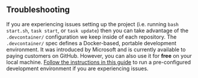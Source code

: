 ## Troubleshooting

If you are experiencing issues setting up the project (i.e. running `bash start.sh`, `task start`, or `task update`) then you can take advantage of the `.devcontainer/` configuration we keep inside of each repository. The `.devcontainer/` spec defines a Docker-based, portable development environment. It was introduced by Microsoft and is currently available to paying customers on GitHub. However, you can also use it for **free** on your local machine. [Follow the instructions in this guide](https://code.visualstudio.com/docs/remote/containers-tutorial) to run a pre-configured development environment if you are experiencing issues.
